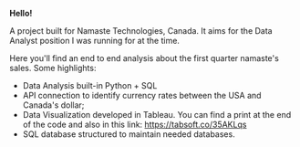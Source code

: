 **Hello!**

A project built for Namaste Technologies, Canada. It aims for the Data Analyst position I was running for at the time.

Here you'll find an end to end analysis about the first quarter namaste's sales. Some highlights:

- Data Analysis built-in Python + SQL
- API connection to identify currency rates between the USA and Canada's dollar;
- Data Visualization developed in Tableau. You can find a print at the end of the code and also in this link: https://tabsoft.co/35AKLqs
- SQL database structured to maintain needed databases.
